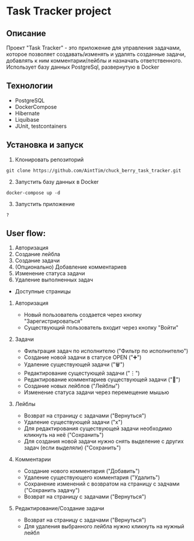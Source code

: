 # Task Tracker project

## Описание
Проект "Task Tracker" - это приложение для управления задачами, которое позволяет создавать/изменять и удалять созданные задачи, добавлять к ним комментарии/лейблы и назначать ответственного. 
Использует базу данных PostgreSql, развернутую в Docker

## Технологии
- PostgreSQL
- DockerCompose
- Hibernate
- Liquibase
- JUnit, testcontainers

## Установка и запуск
1. Клонировать репозиторий
```
git clone https://github.com/AintTim/chuck_berry_task_tracker.git
```
2. Запустить базу данных в Docker
```
docker-compose up -d
```
3. Запустить приложение
```
?
```

## User flow:
1. Авторизация
2. Создание лейбла
3. Создание задачи
4. (Опционально) Добавление комментариев
5. Изменение статуса задачи
6. Удаление выполненных задач

- Доступные страницы
1. Авторизация
   - Новый пользователь создается через кнопку "Зарегистрироваться"
   - Существующий пользователь входит через кнопку "Войти"

2. Задачи
   - Фильтрация задач по исполнителю ("Фильтр по исполнителю")
   - Создание новой задачи в статусе OPEN ("➕")
   - Удаление существующей задачи ("🗑️")
   - Редактирование сущестующей задачи ("⋮")
   - Редактирование комментариев существующей задачи ("💬")
   - Создание новых лейблов ("Лейблы")
   - Изменение статуса задачи через перемещение мышью

 3. Лейблы
    - Возврат на страницу с задачами ("Вернуться")
    - Удаление существующей задачи ("х")
    - Для редактирования существующей задачи необходимо кликнуть на неё ("Сохранить")
    - Для создания новой задачи нужно снять выделение с других задач (если выделяли) ("Сохранить")

  4. Комментарии
     - Создание нового комментария ("Добавить")
     - Удаление существующего комментария ("Удалить")
     - Сохранение изменений с возвратом на страницу с задчами ("Сохранить задачу")
     - Возврат на страницу с задачами ("Вернуться")

   5. Редактирование/Создание задачи
      - Возврат на страницу с задачами ("Вернуться")
      - Для удаления выбранного лейбла нужно кликнуть на нужный лейбл
   

